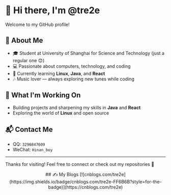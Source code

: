 # 👋 Hi there, I'm @tre2e

Welcome to my GitHub profile!

## 🚀 About Me
- 🎓 Student at University of Shanghai for Science and Technology (just a regular one 😊)
- 💻 Passionate about computers, technology, and coding
- 🌱 Currently learning **Linux**, **Java**, and **React**
- 🎶 Music lover — always exploring new tunes while coding

## 🌟 What I'm Working On
- Building projects and sharpening my skills in **Java** and **React**
- Exploring the world of **Linux** and open source

## 📬 Contact Me
- QQ: `3296847609`
- WeChat: `Hinan_boy`

---

Thanks for visiting! Feel free to connect or check out my repositories 🚀
<div align="center">
##  ✍️ My Blogs
[![cnblogs.com/tre2e](https://img.shields.io/badge/cnblogs.com/tre2e-FF6B6B?style=for-the-badge)](https://cnblogs.com/tre2e)
</div>
